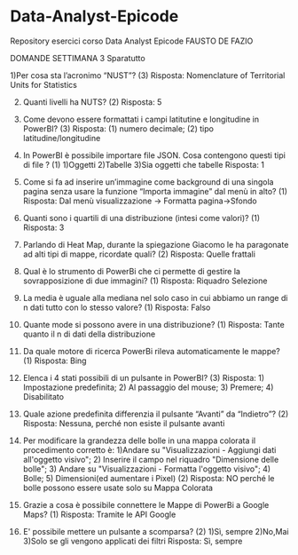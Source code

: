 # Data-Analyst-Epicode
Repository esercici corso Data Analyst Epicode
FAUSTO DE FAZIO

DOMANDE SETTIMANA 3 Sparatutto

1)Per cosa sta l’acronimo “NUST”?				(3)
	Risposta: Nomenclature of Territorial Units for Statistics

2) Quanti livelli ha NUTS?					(2)
	Risposta: 5

3) Come devono essere formattati i campi latitutine e longitudine in PowerBI?  (3)
	Risposta: (1) numero decimale; (2) tipo latitudine/longitudine

4) In PowerBI è possibile importare file JSON. Cosa contengono questi tipi di file ? (1)
	1)Oggetti	2)Tabelle	3)Sia oggetti che tabelle
	Risposta: 1

5) Come si fa ad inserire un’immagine come background di una singola pagina senza usare la funzione “Importa immagine” dal menù in alto? (1)
	Risposta: Dal menù visualizzazione -> Formatta pagina->Sfondo

6) Quanti sono i quartili di una distribuzione (intesi come valori)? (1)
	Risposta: 3

7) Parlando di Heat Map, durante la spiegazione Giacomo le ha paragonate ad alti tipi di mappe, ricordate quali? (2)
	Risposta: Quelle frattali

8) Qual è lo strumento di PowerBi che ci permette di gestire la sovrapposizione di due immagini? (1)
	Risposta: Riquadro Selezione


9) La media è uguale alla mediana nel solo caso in cui abbiamo un range di n dati tutto con lo stesso valore? (1)
	Risposta: Falso

10) Quante mode si possono avere in una distribuzione? (1)
	Risposta: Tante quanto il n di dati della distribuzione

11) Da quale motore di ricerca PowerBi rileva automaticamente le mappe? (1)
	Risposta: Bing
12) Elenca i 4 stati possibili di un pulsante in PowerBI? (3)
Risposta: 1) Impostazione predefinita; 2) Al passaggio del mouse; 3) Premere; 4) Disabilitato
13) Quale azione predefinita differenzia il pulsante “Avanti” da “Indietro”? (2)
	Risposta: Nessuna, perché non esiste il pulsante avanti
14) Per modificare la grandezza delle bolle in una mappa colorata il procedimento corretto è: 1)Andare su "Visualizzazioni - Aggiungi dati all'oggetto visivo"; 2) Inserire il campo nel riquadro "Dimensione delle bolle"; 3) Andare su "Visualizzazioni - Formatta l'oggetto visivo"; 4) Bolle; 5) Dimensioni(ed aumentare i Pixel) (2)
	Risposta: NO perché le bolle possono essere usate solo su Mappa Colorata

15) Grazie a cosa è possibile connettere le Mappe di PowerBi a Google Maps? (1)
	Risposta: Tramite le API Google
16) E' possibile mettere un pulsante a scomparsa? (2)
	1)Sì, sempre		2)No,Mai	3)Solo se gli vengono applicati dei filtri
	Risposta: Sì, sempre



